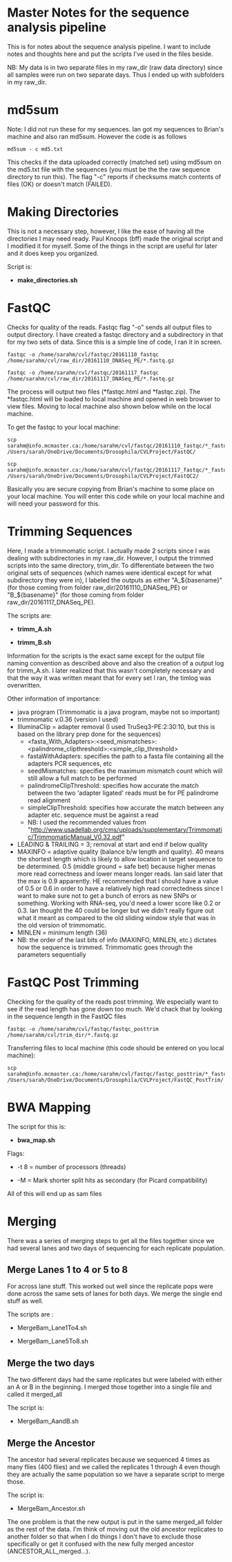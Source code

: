 # Master Notes for the sequence analysis pipeline
This is for notes about the sequence analysis pipeline. I want to include notes and thoughts here and put the scripts I've used in the files beside.

NB: My data is in two separate files in my raw_dir (raw data directory) since all samples were run on two separate days. Thus I ended up with subfolders in my raw_dir.


# md5sum
Note: I did not run these for my sequences. Ian got my sequences to Brian's machine and also ran md5sum. However the code is as follows
```
md5sum - c md5.txt
```
This checks if the data uploaded correctly (matched set) using md5sum on the md5.txt file with the sequences (you must be the the raw sequence directory to run this). The flag "-c" reports if checksums match contents of files (OK) or doesn't match (FAILED). 

# Making Directories
This is not a necessary step, however, I like the ease of having all the directories I may need ready. Paul Knoops (bff) made the original script and I modified it for myself. Some of the things in the script are useful for later and it does keep you organized. 

Script is:

   - __make_directories.sh__

# FastQC
Checks for quality of the reads. Fastqc flag "-o" sends all output files to output directory. I have created a fastqc directory and a subdirectory in that for my two sets of data. Since this is a simple line of code, I ran it in screen.
```
fastqc -o /home/sarahm/cvl/fastqc/20161110_fastqc /home/sarahm/cvl/raw_dir/20161110_DNASeq_PE/*.fastq.gz

fastqc -o /home/sarahm/cvl/fastqc/20161117_fastqc /home/sarahm/cvl/raw_dir/20161117_DNASeq_PE/*.fastq.gz
```
The process will output two files (*fastqc.html and *fastqc.zip). The *fastqc.html will be loaded to local machine and opened in web browser to view files. Moving to local machine also shown below while on the local machine.

To get the fastqc to your local machine:
```
scp sarahm@info.mcmaster.ca:/home/sarahm/cvl/fastqc/20161110_fastqc/*_fastqc.html /Users/sarah/OneDrive/Documents/Drosophila/CVLProject/FastQC/

scp sarahm@info.mcmaster.ca:/home/sarahm/cvl/fastqc/20161117_fastqc/*_fastqc.html /Users/sarah/OneDrive/Documents/Drosophila/CVLProject/FastQC2/
```
Basically you are secure copying from Brian's machine to some place on your local machine. You will enter this code while on your local machine and will need your password for this.

# Trimming Sequences
Here, I made a trimmomatic script. I actually made 2 scripts since I was dealing with subdirectories in my raw_dir. However, I output the trimmed scripts into the same directory, trim_dir. To differentiate between the two original sets of sequences (which names were identical except for what subdirectory they were in), I labeled the outputs as either "A_${basename}" (for those coming from folder raw_dir/20161110_DNASeq_PE) or "B_${basename}" (for those coming from folder raw_dir/20161117_DNASeq_PE).

The scripts are:

   - __trimm_A.sh__
   
   - __trimm_B.sh__

Information for the scripts is the exact same except for the output file naming convention as described above and also the creation of a output log for trimm_A.sh. I later realized that this wasn't completely necessary and that the way it was written meant that for every set I ran, the timlog was overwritten.

Other information of importance: 

  - java program (Trimmomatic is a java program, maybe not so important)
  - trimmomatic v.0.36 (version I used)
  - IlluminaClip = adapter removal (I used TruSeq3-PE:2:30:10, but this is based on the library prep done for the sequences)
      - <fasta_With_Adapters>:<seed_mismatches>:<palindrome_clipthreshold>:<simple_clip_threshold> 
      - fastaWithAdapters: specifies the path to a fasta file containing all the adapters PCR sequences, etc
      - seedMismatches: specifies the maximum mismatch count which will still allow a full match to be performed
      - palindromeClipThreshold: specifies how accurate the match between the two 'adapter ligated' reads must be for PE palindrome read alignment
      - simpleClipThreshold: specifies how accurate the match between any adapter etc. sequence must be against a read
      - NB: I used the recommended values from "http://www.usadellab.org/cms/uploads/supplementary/Trimmomatic/TrimmomaticManual_V0.32.pdf"
  - LEADING & TRAILING = 3; removal at start and end if below quality
  - MAXINFO = adaptive quality (balance b/w length and quality). 40 means the shortest length which is likely to allow location in target sequence to be determined. 0.5 (middle ground = safe bet) because higher menas more read correctness and lower means longer reads. Ian said later that the max is 0.9 apparently. HE recommended that I should have a value of 0.5 or 0.6 in order to have a relatively high read correctedness since I want to make sure not to get a bunch of errors as new SNPs or something. Working with RNA-seq, you'd need a lower score like 0.2 or 0.3. Ian thought the 40 could be longer but we didn't really figure out what it meant as compared to the old sliding window style that was in the old version of trimmomatic.
  - MINLEN = minimum length (36)
  - NB: the order of the last bits of info (MAXINFO, MINLEN, etc.) dictates how the sequence is trimmed. Trimmomatic goes through the parameters sequentially


# FastQC Post Trimming 
Checking for the quality of the reads post trimming. We especially want to see if the read length has gone down too much. We'd chack that by looking in the sequence length in the FastQC files
```
fastqc -o /home/sarahm/cvl/fastqc/fastqc_posttrim /home/sarahm/cvl/trim_dir/*.fastq.gz
```

Transferring files to local machine (this code should be entered on you local machine):

```
scp sarahm@info.mcmaster.ca:/home/sarahm/cvl/fastqc/fastqc_posttrim/*_fastqc.html /Users/sarah/OneDrive/Documents/Drosophila/CVLProject/FastQC_PostTrim/
```

# BWA Mapping
The script for this is:

   - __bwa_map.sh__
  
Flags: 

   - -t 8 = number of processors (threads)
   
   - -M = Mark shorter split hits as secondary (for Picard compatibility)

All of this will end up as sam files

# Merging
There was a series of merging steps to get all the files together since we had several lanes and two days of sequencing for each replicate population. 

## Merge Lanes 1 to 4 or 5 to 8
For across lane stuff. This worked out well since the replicate pops were done across the same sets of lanes for both days. We merge the single end stuff as well. 

The scripts are :

   - MergeBam_Lane1To4.sh
   
   - MergeBam_Lane5To8.sh

## Merge the two days
The two different days had the same replicates but were labeled with either an A or B in the beginning. I merged those together into a single file and called it merged_all

The script is:

   - MergeBam_AandB.sh

## Merge the Ancestor
The ancestor had several replicates because we sequenced 4 times as many flies (400 flies) and we called the replicates 1 through 4 even though they are actually the same population so we have a separate script to merge those. 

The script is:

   - MergeBam_Ancestor.sh
   
The one problem is that the new output is put in the same merged_all folder as the rest of the data. I'm think of moving out the old ancestor replicates to another folder so that when I do things I don't have to exclude those specifically or get it confused with the new fully merged ancestor (ANCESTOR_ALL_merged...).
